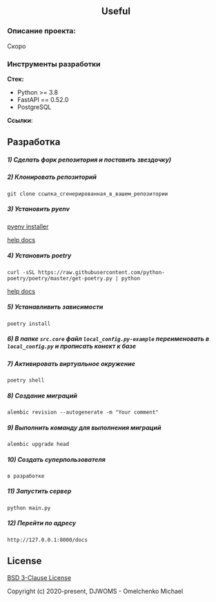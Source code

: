 <h2 align="center">Useful</h2>


### Описание проекта:
Скоро

### Инструменты разработки

**Стек:**
- Python >= 3.8
- FastAPI == 0.52.0
- PostgreSQL

**Ссылки**:

## Разработка

##### 1) Сделать форк репозитория и поставить звездочку)

##### 2) Клонировать репозиторий

    git clone ссылка_сгенерированная_в_вашем_репозитории

##### 3) Установить pyenv

[pyenv installer](https://github.com/pyenv/pyenv-installer)
    
[help docs](https://github.com/pyenv/pyenv)
    
##### 4) Установить poetry

    curl -sSL https://raw.githubusercontent.com/python-poetry/poetry/master/get-poetry.py | python
    
[help docs](https://python-poetry.org/docs/)
    
##### 5) Устанавливить зависимости
    
    poetry install

##### 6) В папке `src.core` файл `local_config.py-example` переименовать в `local_config.py` и прописать конект к базе

##### 7) Активировать виртуальное окружение

    poetry shell
       
##### 8) Создание миграций

    alembic revision --autogenerate -m "Your comment"

##### 9) Выполнить команду для выполнения миграций

    alembic upgrade head
    
##### 10) Создать суперпользователя

    в разработке
    
##### 11) Запустить сервер

    python main.py
    
##### 12) Перейти по адресу

    http://127.0.0.1:8000/docs
    
## License

[BSD 3-Clause License](https://opensource.org/licenses/BSD-3-Clause)

Copyright (c) 2020-present, DJWOMS - Omelchenko Michael



